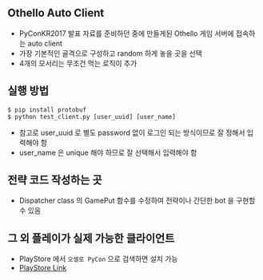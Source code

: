 ## Othello Auto Client
- PyConKR2017 발표 자료를 준비하던 중에 만들게된 Othello 게임 서버에 접속하는 auto client
- 가장 기본적인 골격으로 구성하고 random 하게 놓을 곳을 선택
- 4개의 모서리는 무조건 먹는 로직이 추가

## 실행 방법
```
$ pip install protobuf
$ python test_client.py [user_uuid] [user_name]
```
- 참고로 user_uuid 로 별도 password 없이 로그인 되는 방식이므로 잘 정해서 입력해야 함
- user_name 은 unique 해야 하므로 잘 선택해서 입력해야 함

## 전략 코드 작성하는 곳
- Dispatcher class 의 GamePut 함수를 수정하여 전략이나 간단한 bot 을 구현할 수 있음

## 그 외 플레이가 실제 가능한 클라이언트
- PlayStore 에서 `오셀로 PyCon` 으로 검색하면 설치 가능
- [PlayStore Link](https://play.google.com/store/apps/details?id=kr.co.nnngomstudio.othello.googlemarket)

